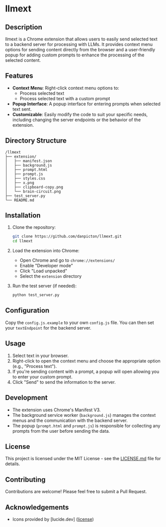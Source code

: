 # llmext

## Description

llmext is a Chrome extension that allows users to easily send selected text to a backend server for processing with LLMs. It provides context menu options for sending content directly from the browser and a user-friendly popup for adding custom prompts to enhance the processing of the selected content.

## Features

- **Context Menu**: Right-click context menu options to:
  - Process selected text
  - Process selected text with a custom prompt
- **Popup Interface**: A popup interface for entering prompts when selected text sent.
- **Customizable**: Easily modify the code to suit your specific needs, including changing the server endpoints or the behavior of the extension.

## Directory Structure

```
/llmext
├── extension/
│   ├── manifest.json
│   ├── background.js
│   ├── prompt.html
│   ├── prompt.js
│   ├── styles.css
│   ├── x.png
│   ├── clipboard-copy.png
│   └── brain-circuit.png
├── test_server.py
└── README.md
```

## Installation

1. Clone the repository:
   ```bash
   git clone https://github.com/danpicton/llmext.git
   cd llmext
   ```

2. Load the extension into Chrome:
   - Open Chrome and go to `chrome://extensions/`
   - Enable "Developer mode"
   - Click "Load unpacked"
   - Select the `extension` directory

3. Run the test server (if needed):
   ```bash
   python test_server.py
   ```

## Configuration

Copy the `config.js.example` to your own `config.js` file. You can then set your `textEndpoint` for the backend server.

## Usage

1. Select text in your browser.
2. Right-click to open the context menu and choose the appropriate option (e.g., "Process text").
3. If you're sending content with a prompt, a popup will open allowing you to enter your custom prompt.
4. Click "Send" to send the information to the server.

## Development

- The extension uses Chrome's Manifest V3.
- The background service worker (`background.js`) manages the context menus and the communication with the backend server.
- The popup (`prompt.html` and `prompt.js`) is responsible for collecting any prompts from the user before sending the data.

## License

This project is licensed under the MIT License - see the [LICENSE.md](LICENSE.md) file for details.

## Contributing

Contributions are welcome! Please feel free to submit a Pull Request.

## Acknowledgements

- Icons provided by [lucide.dev] ([license](icon_license.md))


